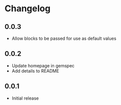 # Changelog

## 0.0.3

- Allow blocks to be passed for use as default values

## 0.0.2

- Update homepage in gemspec
- Add details to README

## 0.0.1

- Initial release

